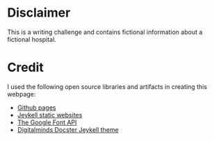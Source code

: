 # Disclaimer
This is a writing challenge and contains fictional information about a fictional hospital. 

# Credit
I used the following open source libraries and artifacts in creating this webpage:

* [Github pages](https://pages.github.com/) 
* [Jeykell static websites](https://jekyllrb.com/) 
* [The Google Font API](https://developers.google.com/fonts/?hl=en)
* [Digitalminds Docster Jeykell theme](http://digitalmind.ch/themes/docster-jekyll-theme/)
